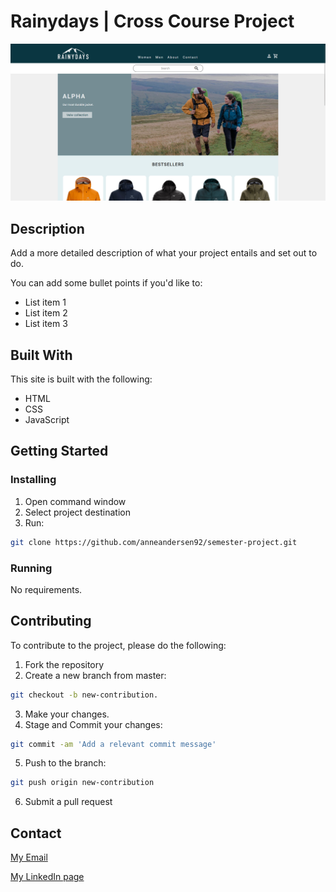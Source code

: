 # Rainydays | Cross Course Project

![image](images/rainydays.png)

## Description

Add a more detailed description of what your project entails and set out to do.

You can add some bullet points if you'd like to:

- List item 1
- List item 2
- List item 3

## Built With

This site is built with the following:

- HTML
- CSS
- JavaScript

## Getting Started

### Installing

1. Open command window
2. Select project destination
3. Run:

```bash
git clone https://github.com/anneandersen92/semester-project.git
```

### Running

No requirements.

## Contributing
To contribute to the project, please do the following:

1. Fork the repository
2. Create a new branch from master:
```bash
git checkout -b new-contribution.
```
3. Make your changes.
4. Stage and Commit your changes:
```bash
git commit -am 'Add a relevant commit message'
```
5. Push to the branch:
```bash
git push origin new-contribution
```
6. Submit a pull request

## Contact

[My Email](mailto:anne_92@live.no?subject=OH%20Sheet%20inquiry)

[My LinkedIn page](https://www.linkedin.com/in/anne-andersen-7ba49b58)
